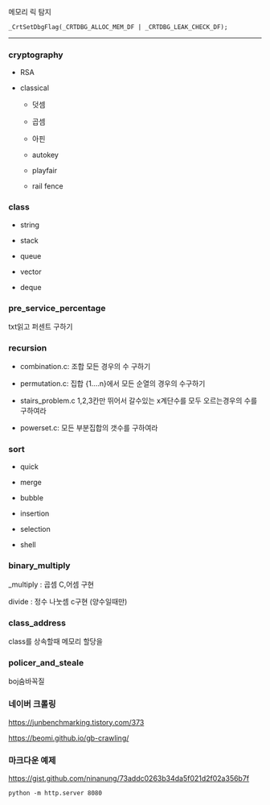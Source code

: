 메모리 릭 탐지
```
_CrtSetDbgFlag(_CRTDBG_ALLOC_MEM_DF | _CRTDBG_LEAK_CHECK_DF);
```

-----------------------------------
### cryptography

+ RSA

+ classical

  - 덧셈

  - 곱셈
  
  - 아핀
  
  - autokey
  
  - playfair
  
  - rail fence
  
### class

+ string

+ stack

+ queue

+ vector 

+ deque

### pre_service_percentage

txt읽고 퍼센트 구하기

### recursion

+ combination.c: 조합 모든 경우의 수 구하기

+ permutation.c: 집합 {1....n}에서 모든 순열의 경우의 수구하기

+ stairs_problem.c 1,2,3칸만 뛰어서 갈수있는 x계단수를 모두 오르는경우의 수를 구하여라

+ powerset.c: 모든 부분집합의 갯수를 구하여라

### sort

+ quick

+ merge

+ bubble

+ insertion

+ selection

+ shell
### binary_multiply

_multiply : 곱셈 C,어셈 구현

divide : 정수 나눗셈  c구현 (양수일때만)

### class_address

class를 상속할때 메모리 할당을 

### policer_and_steale

boj숨바꼭질

### 네이버 크롤링

https://junbenchmarking.tistory.com/373

https://beomi.github.io/gb-crawling/

### 마크다운 예제

https://gist.github.com/ninanung/73addc0263b34da5f021d2f02a356b7f

```
python -m http.server 8080
```
